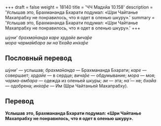 +++
draft = false
weight = 18140
title = 'ЧЧ Мадхйа 10.158'
description = 'Услышав это, Брахмананда Бхарати подумал: «Шри Чайтанье Махапрабху не понравилось, что я одет в оленью шкуру».'
summary = 'Услышав это, Брахмананда Бхарати подумал: «Шри Чайтанье Махапрабху не понравилось, что я одет в оленью шкуру».'
+++

_ш́уни’ брахма̄нанда каре хр̣дайе вича̄ре  
мора чарма̄мбара эи на̄ бха̄йа ин̇ха̄ре_

## Пословный перевод

_ш́уни’_ — услышав; _брахма̄нанда_ — Брахмананда Бхарати; _каре_ — совершает; _хр̣дайе_ — в сердце; _вича̄ре_ — обдумывание; _мора_ — моя; _чарма_\-_амбара_ — одежда из оленьей шкуры; _эи_ — эта; _на̄_ — не; _бха̄йа_ — одобрена; _ин̇ха̄ре_ — Им (Шри Чайтаньей Махапрабху).

## Перевод

**Услышав это, Брахмананда Бхарати подумал: «Шри Чайтанье Махапрабху не понравилось, что я одет в оленью шкуру».**
